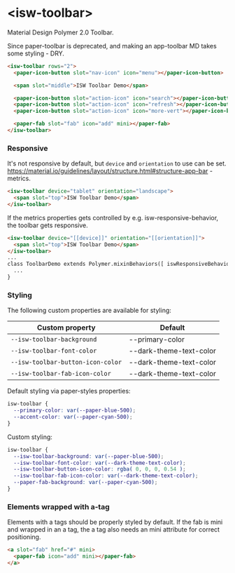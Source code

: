 # \<isw-toolbar\>

Material Design Polymer 2.0 Toolbar.

Since paper-toolbar is deprecated, and making an app-toolbar MD takes some styling - DRY.

```html
<isw-toolbar rows="2">
  <paper-icon-button slot="nav-icon" icon="menu"></paper-icon-button>

  <span slot="middle">ISW Toolbar Demo</span>

  <paper-icon-button slot="action-icon" icon="search"></paper-icon-button>
  <paper-icon-button slot="action-icon" icon="refresh"></paper-icon-button>
  <paper-icon-button slot="action-icon" icon="more-vert"></paper-icon-button>

  <paper-fab slot="fab" icon="add" mini></paper-fab>
</isw-toolbar>
```

### Responsive
It's not responsive by default, but `device` and `orientation` to use can be set.
https://material.io/guidelines/layout/structure.html#structure-app-bar - metrics.

```html
<isw-toolbar device="tablet" orientation="landscape">
  <span slot="top">ISW Toolbar Demo</span>
</isw-toolbar>
```

If the metrics properties gets controlled by e.g. isw-responsive-behavior, the toolbar gets responsive.

```html
<isw-toolbar device="[[device]]" orientation="[[orientation]]">
  <span slot="top">ISW Toolbar Demo</span>
</isw-toolbar>
...
class ToolbarDemo extends Polymer.mixinBehaviors([ iswResponsiveBehavior ], Polymer.Element ) {
  ...
}
```

### Styling
The following custom properties are available for styling:

Custom property | Default
----------------|----------
`--isw-toolbar-background` | --primary-color
`--isw-toolbar-font-color` | --dark-theme-text-color
`--isw-toolbar-button-icon-color` | --dark-theme-text-color
`--isw-toolbar-fab-icon-color` | --dark-theme-text-color

Default styling via paper-styles properties:

```css
isw-toolbar {
  --primary-color: var(--paper-blue-500);
  --accent-color: var(--paper-cyan-500);
}
```

Custom styling:

```css
isw-toolbar {
  --isw-toolbar-background: var(--paper-blue-500);
  --isw-toolbar-font-color: var(--dark-theme-text-color);
  --isw-toolbar-button-icon-color: rgba( 0, 0, 0, 0.54 );
  --isw-toolbar-fab-icon-color: var(--dark-theme-text-color);
  --paper-fab-background: var(--paper-cyan-500);
}
```

### Elements wrapped with a-tag
Elements with a tags should be properly styled by default.
If the fab is mini and wrapped in an a tag, the a tag also needs an mini attribute for correct positioning.

```html
<a slot="fab" href="#" mini>
  <paper-fab icon="add" mini></paper-fab>
</a>
```